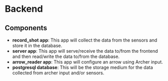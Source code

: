 # Backend

## Components

* **record_shot app**: This app will collect the data from the sensors and store it in the database.
* **server app**: This app will serve/receive the data to/from the frontend and then read/write the data to/from the database.
* **arrow_reader app**: This app will configure an arrow using Archer input.
* **postgresql database**: This will be the storage medium for the data collected from archer input and/or sensors.
